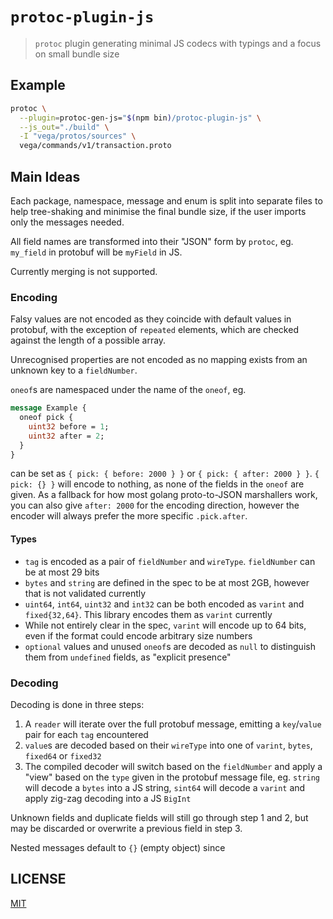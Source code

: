 # `protoc-plugin-js`

> `protoc` plugin generating minimal JS codecs with typings and a focus on small bundle size

## Example

```sh
protoc \
  --plugin=protoc-gen-js="$(npm bin)/protoc-plugin-js" \
  --js_out="./build" \
  -I "vega/protos/sources" \
  vega/commands/v1/transaction.proto
```

## Main Ideas

Each package, namespace, message and enum is split into separate files to help
tree-shaking and minimise the final bundle size, if the user imports only the
messages needed.

All field names are transformed into their "JSON" form by `protoc`,
eg. `my_field` in protobuf will be `myField` in JS.

Currently merging is not supported.

### Encoding

Falsy values are not encoded as they coincide with default values in protobuf,
with the exception of `repeated` elements, which are checked against the length
of a possible array.

Unrecognised properties are not encoded as no mapping exists from an unknown
key to a `fieldNumber`.

`oneof`s are namespaced under the name of the `oneof`, eg.

```protobuf
message Example {
  oneof pick {
    uint32 before = 1;
    uint32 after = 2;
  }
}
```

can be set as `{ pick: { before: 2000 } }` or `{ pick: { after: 2000 } }`.
`{ pick: {} }` will encode to nothing, as none of the fields in the `oneof` are given.
As a fallback for how most golang proto-to-JSON marshallers work, you can also give `after: 2000`
for the encoding direction, however the encoder will always prefer the more specific `.pick.after`.

#### Types

* `tag` is encoded as a pair of `fieldNumber` and `wireType`. `fieldNumber` can be at most 29 bits
* `bytes` and `string` are defined in the spec to be at most 2GB, however that is not validated currently
* `uint64`, `int64`, `uint32` and `int32` can be both encoded as `varint` and `fixed{32,64}`. This library encodes them as `varint` currently
* While not entirely clear in the spec, `varint` will encode up to 64 bits, even if the format could encode arbitrary size numbers
* `optional` values and unused `oneof`s are decoded as `null` to distinguish
them from `undefined` fields, as "explicit presence"

### Decoding

Decoding is done in three steps:

1. A `reader` will iterate over the full protobuf message, emitting a `key`/`value` pair for each `tag` encountered
2. `value`s are decoded based on their `wireType` into one of `varint`, `bytes`, `fixed64` or `fixed32`
3. The compiled decoder will switch based on the `fieldNumber` and apply a "view" based on the `type` given in the protobuf message file, eg. `string` will decode a `bytes` into a JS string, `sint64` will decode a `varint` and apply zig-zag decoding into a JS `BigInt`

Unknown fields and duplicate fields will still go through step 1 and 2, but may be discarded or overwrite a previous field in step 3.

Nested messages default to `{}` (empty object) since

## LICENSE

[MIT](LICENSE)
